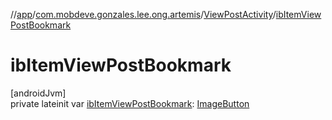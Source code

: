 //[app](../../../index.md)/[com.mobdeve.gonzales.lee.ong.artemis](../index.md)/[ViewPostActivity](index.md)/[ibItemViewPostBookmark](ib-item-view-post-bookmark.md)

# ibItemViewPostBookmark

[androidJvm]\
private lateinit var [ibItemViewPostBookmark](ib-item-view-post-bookmark.md): [ImageButton](https://developer.android.com/reference/kotlin/android/widget/ImageButton.html)
